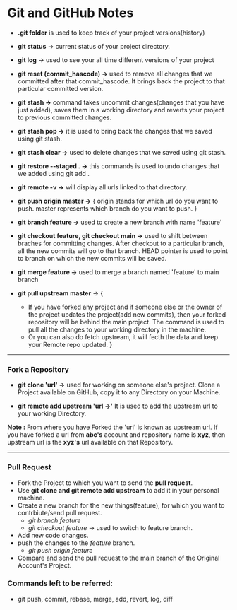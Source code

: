 # Git and GitHub Notes

- **.git folder** is used to keep track of your project versions(history)

- **git status** -> current status of your project directory.

- **git log** -> used to see your all time different versions of your project

- **git reset (commit_hascode) ->** used to remove all changes that we committed after that commit_hascode.
                                It brings back the project to that particular committed version.

- **git stash ->** command takes uncommit changes(changes that you have just added), saves them in a working directory and reverts your project to previous committed changes.

- **git stash pop ->** it is used to bring back the changes that we saved using git stash.

- **git stash clear ->** used to delete changes that we saved using git stash.

- **git restore --staged .  ->** this commands is used to undo changes that we added using git add . 

- **git remote -v ->** will display all urls linked to that directory.

- **git push origin master ->** {
    origin stands for which url do you want to push.
    master represents which branch do you want to push.
}

- **git branch feature ->** used to create a new branch with name 'feature'

- **git checkout feature, git checkout main ->** used to shift between braches for committing changes.
                            After checkout to a particular branch, all the new commits will go to that branch. HEAD pointer is used to point to branch on which the new commits will be saved.

- **git merge feature ->** used to merge a branch named 'feature' to main branch

- **git pull upstream master** -> {
    - If you have forked any project and if someone else or the owner of the project updates the project(add new commits), then your forked repository will be behind the main project. The command is used to pull all the changes to your working directory in the machine.
    - Or you can also do fetch upstream, it will fecth the data and keep your Remote repo updated.
}


---

### Fork a Repository

- **git clone 'url' ->** used for working on someone else's project. Clone a Project available on GitHub, copy it to any Directory on your Machine.

- **git remote add upstream 'url ->'** It is used to add the upstream url to your working Directory.

**Note :** From where you have Forked the 'url' is known as upstream url. If you have forked a url from **abc's** account and repository name is **xyz**, then upstream url is the **xyz's** url available on that Repository.

---
### Pull Request

- Fork the Project to which you want to send the **pull request**.
- Use **git clone and git remote add upstream** to add it in your personal machine.
- Create a new branch for the new things(feature), for which you want to contrbiute/send pull request.
    - *git branch feature*
    - *git checkout feature* ->  used to switch to feature branch.
- Add new code changes.
- push the changes to the *feature* branch.
    - *git push origin feature*
- Compare and send the pull request to the main branch of the Original Account's Project.



### Commands left to be referred: 

 - git push, commit, rebase, merge, add, revert, log, diff